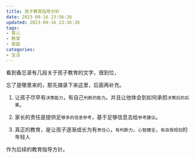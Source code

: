 ```yaml
---
title: 孩子教育指导方针
date: 2023-09-16 23:56:26
updated: 2023-09-16 23:56:26
tags:
- 育儿
- 教育
- 家庭
categories:
- 生活
---
```




看到备忘录有几段关于孩子教育的文字，很到位，

忘了是哪里来的，那先摘录下来这里，后面再补充。



1. 让孩子尽早有`决策能力`，有自己`判断的能力`。并且让他体会到如何承担`决策后的后果`。

2. 家长的责任是提供足`够多的信息参考`，基于足够信息去给`参考建议`。

3. 真正的教育，是让孩子逐渐成长为有`责任心`，`有判断力`，`心智健全`，`有自我规划`的年轻人



作为后续的教育指导方针。


